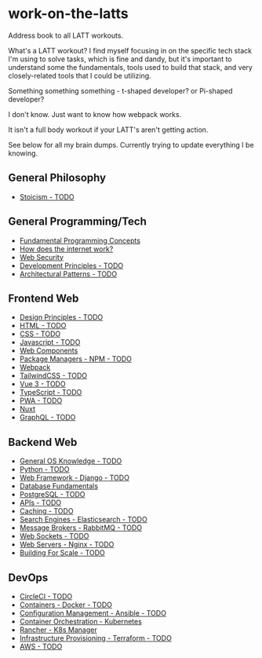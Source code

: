 # work-on-the-latts

Address book to all LATT workouts.

What's a LATT workout? I find myself focusing in on the specific tech stack I'm using to solve tasks, which is fine and dandy, but it's important to understand some the fundamentals, tools used to build that stack, and very closely-related tools that I could be utilizing.

Something something something - t-shaped developer? or Pi-shaped developer?

I don't know. Just want to know how webpack works.

It isn't a full body workout if your LATT's aren't getting action.

See below for all my brain dumps. Currently trying to update everything I be knowing.

## General Philosophy

- [Stoicism - TODO](https://github.com/ahackit/LATT-Stoicism)

## General Programming/Tech

- [Fundamental Programming Concepts](https://github.com/ahackit/LATT-FundamentalProgramming)
- [How does the internet work?](https://github.com/ahackit/LATT-HowDoesInternetWork)
- [Web Security](https://github.com/ahackit/LATT-WebSecurity)
- [Development Principles - TODO](https://github.com/ahackit/LATT-DevelopmentPrinciples)
- [Architectural Patterns - TODO](https://github.com/ahackit/LATT-ArchitecturalPatterns)

## Frontend Web

- [Design Principles - TODO](https://github.com/ahackit/LATT-DesignPrinciples)
- [HTML - TODO](https://github.com/ahackit/LATT-HTML)
- [CSS - TODO](https://github.com/ahackit/LATT-CSS)
- [Javascript - TODO](https://github.com/ahackit/LATT-Javascript)
- [Web Components](https://github.com/ahackit/LATT-WebComponents)
- [Package Managers - NPM - TODO](https://github.com/ahackit/LATT-PackageManagers)
- [Webpack](https://github.com/ahackit/LATT-Webpack)
- [TailwindCSS - TODO](https://github.com/ahackit/LATT-TailwindCSS)
- [Vue 3 - TODO](https://github.com/ahackit/LATT-Vue3)
- [TypeScript - TODO](https://github.com/ahackit/LATT-TypeScript)
- [PWA - TODO](https://github.com/ahackit/LATT-PWA)
- [Nuxt](https://github.com/ahackit/LATT-Nuxt)
- [GraphQL - TODO](https://github.com/ahackit/LATT-GraphQL)

## Backend Web

- [General OS Knowledge - TODO](https://github.com/ahackit/LATT-OSKnowledge)
- [Python - TODO](https://github.com/ahackit/LATT-Python)
- [Web Framework - Django - TODO](https://github.com/ahackit/LATT-Django)
- [Database Fundamentals](https://github.com/ahackit/LATT-FundamentalDatabasing)
- [PostgreSQL - TODO](https://github.com/ahackit/PostgreSQL)
- [APIs - TODO](https://github.com/ahackit/LATT-APIs)
- [Caching - TODO](https://github.com/ahackit/LATT-Caching)
- [Search Engines - Elasticsearch - TODO](https://github.com/ahackit/LATT-SearchEngines)
- [Message Brokers - RabbitMQ - TODO](https://github.com/ahackit/LATT-MessageBrokers)
- [Web Sockets - TODO](https://github.com/ahackit/LATT-WebSockets)
- [Web Servers - Nginx - TODO](https://github.com/ahackit/LATT-WebServers)
- [Building For Scale - TODO](https://github.com/ahackit/LATT-BuildingForScale)

## DevOps

- [CircleCI - TODO](https://github.com/ahackit/LATT-CircleCI)
- [Containers - Docker - TODO](https://github.com/ahackit/LATT-Containers)
- [Configuration Management - Ansible - TODO](https://github.com/ahackit/LATT-Ansible)
- [Container Orchestration - Kubernetes](https://github.com/ahackit/LATT-K8)
- [Rancher - K8s Manager](https://github.com/ahackit/LATT-Rancher)
- [Infrastructure Provisioning - Terraform - TODO](https://github.com/ahackit/LATT-Terraform)
- [AWS - TODO](https://github.com/ahackit/LATT-AWS)

